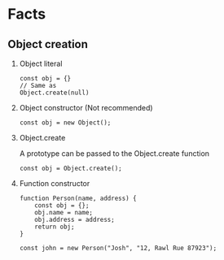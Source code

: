 # Facts

## Object creation

1. Object literal

    ```JS
    const obj = {}
    // Same as
    Object.create(null)
    ```

2. Object constructor (Not recommended)

    ```JS
    const obj = new Object();
    ```

3. Object.create

    A prototype can be passed to the Object.create  function

    ```JS
    const obj = Object.create();
    ```

4. Function constructor

    ```JS
    function Person(name, address) {
        const obj = {};
        obj.name = name;
        obj.address = address;
        return obj;
    }

    const john = new Person("Josh", "12, Rawl Rue 87923");

    ```
